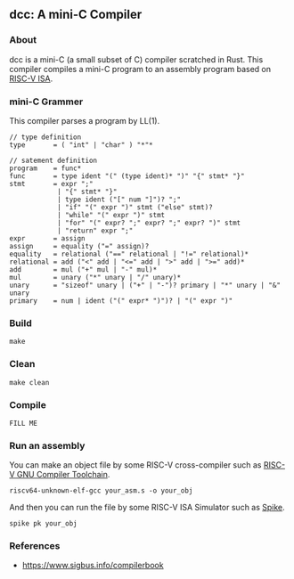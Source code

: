 ## dcc: A mini-C Compiler

### About

dcc is a mini-C (a small subset of C) compiler scratched in Rust. This compiler compiles a mini-C program to an assembly program based on [RISC-V ISA](https://riscv.org/technical/specifications/).

### mini-C Grammer

This compiler parses a program by LL(1).

```
// type definition
type       = ( "int" | "char" ) "*"*

// satement definition
program    = func*
func       = type ident "(" (type ident)* ")" "{" stmt* "}"
stmt       = expr ";"
            | "{" stmt* "}"
            | type ident ("[" num "]")? ";"
            | "if" "(" expr ")" stmt ("else" stmt)?
            | "while" "(" expr ")" stmt
            | "for" "(" expr? ";" expr? ";" expr? ")" stmt
            | "return" expr ";"
expr       = assign
assign     = equality ("=" assign)?
equality   = relational ("==" relational | "!=" relational)*
relational = add ("<" add | "<=" add | ">" add | ">=" add)*
add        = mul ("+" mul | "-" mul)*
mul        = unary ("*" unary | "/" unary)*
unary      = "sizeof" unary | ("+" | "-")? primary | "*" unary | "&" unary
primary    = num | ident ("(" expr* ")")? | "(" expr ")"
```

### Build

```
make
```

### Clean

```
make clean
```

### Compile

```
FILL ME
```

### Run an assembly

You can make an object file by some RISC-V cross-compiler such as [RISC-V GNU Compiler Toolchain](https://github.com/riscv-collab/riscv-gnu-toolchain).

```
riscv64-unknown-elf-gcc your_asm.s -o your_obj
```

And then you can run the file by some RISC-V ISA Simulator such as [Spike](https://github.com/riscv-software-src/riscv-isa-sim).

```
spike pk your_obj
```

### References

- https://www.sigbus.info/compilerbook
